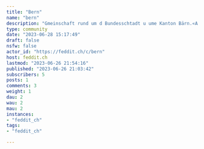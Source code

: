 ```yaml
---
title: "Bern" 
name: "bern"
description: "Gmeinschaft rund um d Bundesschtadt u ume Kanton Bärn.«A dr Aare, sy mir daheime...»D Husornig isch schtrengschtens yzhaute:  1. Nume nid gschprängt2. Ke Wärbig u Schpäm3. Syt nätt zunenang, ganz bsungers:4. Ke Diskriminierig----------Community all around the federal city and canton of Bern, Switzerland!English-language contributions are welcome!House rules:1. There's no need for any kind of haste2. No advertising or spam3. Be kind to each other, especially:4. No discrimination----------Banner Image by: [Giles Laurent](https://commons.wikimedia.org/wiki/File:15_Bern_Photo_by_Giles_Laurent.jpg)  Title: Bern bei Sonnenuntergang  Date: 24. April 2020  License: ([CC BY-SA 4.0](https://creativecommons.org/licenses/by-sa/4.0/deed.en))"
type: community
date: "2023-06-28 15:17:49"
draft: false
nsfw: false
actor_id: "https://feddit.ch/c/bern"
host: feddit.ch
lastmod: "2023-06-26 21:54:16"
published: "2023-06-26 21:03:42"
subscribers: 5
posts: 1
comments: 3
weight: 1
dau: 2
wau: 2
mau: 2
instances:
- "feddit_ch"
tags: 
- "feddit_ch"

---
```


